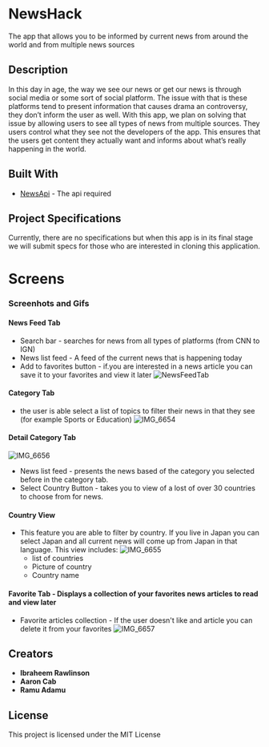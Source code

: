 # NewsHack

The app that allows you to be informed by current news from around the world and from multiple news sources

## Description

In this day in age, the way we see our news or get our news is through social media or some sort of social platform. The issue with that is these platforms tend to present information that causes drama an controversy, they don’t inform the user as well. With this app, we plan on solving that issue by allowing users to see all types of news from multiple sources. They users control what they see not the developers of the app. This ensures that the users get content they actually want and informs about what’s really happening in the world. 


## Built With

* [NewsApi](https://newsapi.org/) - The api required

## Project Specifications

Currently, there are no specifications but when this app is in its final stage we will submit specs for those who are interested in cloning this application.

# Screens
### Screenhots and Gifs
#### News Feed Tab
* Search bar - searches for news from all types of platforms (from CNN to IGN)
* News list feed - A feed of the current news that is happening today
* Add to favorites button - if.you are interested in a news article you can save it to your favorites and view it later 
![NewsFeedTab](https://user-images.githubusercontent.com/43886009/55336638-46f1db00-546b-11e9-9b6b-4593ed8089a1.png)
#### Category Tab 
- the user is able select a list of topics to filter their news in that they see (for example Sports or Education)
![IMG_6654](https://user-images.githubusercontent.com/43886009/56427544-49856a80-628a-11e9-8165-92436639f9de.jpeg)
#### Detail Category Tab
![IMG_6656](https://user-images.githubusercontent.com/43886009/56427922-9c135680-628b-11e9-9423-748199360dcb.jpeg)
* News list feed - presents the news based of the category you selected before in the category tab.  
* Select Country Button - takes you to view of a lost of over 30 countries to choose from for news. 
#### Country View 
- This feature you are able to filter by country. If you live in Japan you can select Japan and all current news will come up from Japan in that language. This view includes: 
![IMG_6655](https://user-images.githubusercontent.com/43886009/56427861-5c4c6f00-628b-11e9-80ee-6db4d3c997d4.jpeg)
  * list of countries 
  * Picture of country 
  * Country name
#### Favorite Tab - Displays a collection of your favorites news articles to read and view later 
* Favorite articles collection - If the user doesn't like and article you can delete it from your favorites 
![IMG_6657](https://user-images.githubusercontent.com/43886009/56427814-2effc100-628b-11e9-8664-b2c9cfd68a11.jpeg)
## Creators

* **Ibraheem Rawlinson**
* **Aaron Cab**
* **Ramu Adamu**

## License

This project is licensed under the MIT License 
